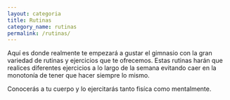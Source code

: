 ```yaml
---
layout: categoria
title: Rutinas
category_name: rutinas
permalink: /rutinas/
---
```


Aquí es donde realmente te empezará a gustar el gimnasio con la gran variedad de
rutinas y ejercicios que te ofrecemos. Estas rutinas harán que realices diferentes 
ejercicios a lo largo de la semana evitando caer en la monotonía de tener que hacer 
siempre lo mismo.

Conocerás a tu cuerpo y lo ejercitarás tanto fisíca como mentalmente.
